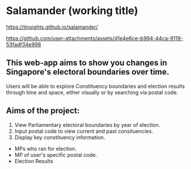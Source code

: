 # Salamander (working title)
https://tinsights.github.io/salamander/

https://github.com/user-attachments/assets/d1e4e6ce-b994-44ca-9119-53fadf34e998

## This web-app aims to show you changes in Singapore's electoral boundaries over time.
Users will be able to explore Constituency boundaries and election results through time and space, either visually or by searching via postal code.

## Aims of the project:

1. View Parliamentary electoral boundaries by year of election.
2. Input postal code to view current and past consituencies.
3. Display key constituency information.
  - MPs who ran for election.
  - MP of user's specific postal code.
  - Election Results

